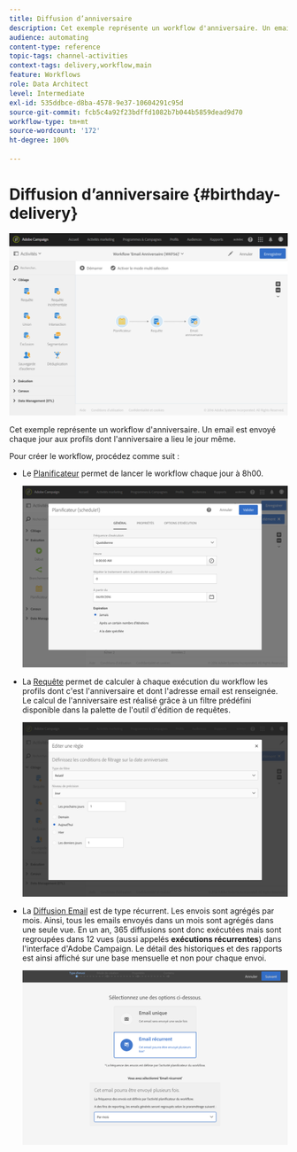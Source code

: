 ```yaml
---
title: Diffusion d’anniversaire
description: Cet exemple représente un workflow d'anniversaire. Un email est envoyé chaque jour aux profils dont l'anniversaire a lieu le jour même.
audience: automating
content-type: reference
topic-tags: channel-activities
context-tags: delivery,workflow,main
feature: Workflows
role: Data Architect
level: Intermediate
exl-id: 535ddbce-d8ba-4578-9e37-10604291c95d
source-git-commit: fcb5c4a92f23bdffd1082b7b044b5859dead9d70
workflow-type: tm+mt
source-wordcount: '172'
ht-degree: 100%

---
```


# Diffusion d’anniversaire {#birthday-delivery}

![](assets/wkf_delivery_example_1.png)

Cet exemple représente un workflow d&#39;anniversaire. Un email est envoyé chaque jour aux profils dont l&#39;anniversaire a lieu le jour même.

Pour créer le workflow, procédez comme suit :

* Le [Planificateur](../../automating/using/scheduler.md) permet de lancer le workflow chaque jour à 8h00.

  ![](assets/wkf_delivery_example_2.png)

* La [Requête](../../automating/using/query.md) permet de calculer à chaque exécution du workflow les profils dont c&#39;est l&#39;anniversaire et dont l&#39;adresse email est renseignée. Le calcul de l&#39;anniversaire est réalisé grâce à un filtre prédéfini disponible dans la palette de l&#39;outil d&#39;édition de requêtes.

  ![](assets/wkf_delivery_example_3.png)

* La [Diffusion Email](../../automating/using/email-delivery.md) est de type récurrent. Les envois sont agrégés par mois. Ainsi, tous les emails envoyés dans un mois sont agrégés dans une seule vue. En un an, 365 diffusions sont donc exécutées mais sont regroupées dans 12 vues (aussi appelés **exécutions récurrentes**) dans l&#39;interface d&#39;Adobe Campaign. Le détail des historiques et des rapports est ainsi affiché sur une base mensuelle et non pour chaque envoi.

  ![](assets/wkf_delivery_example_4.png)
